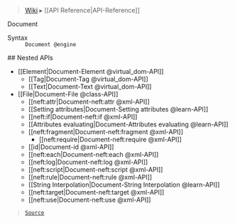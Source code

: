 > [Wiki](Home) ▸ [[API Reference|API-Reference]]

Document
<dl><dt>Syntax</dt><dd><code>Document @engine</code></dd></dl>
## Nested APIs

* [[Element|Document-Element @virtual_dom-API]]
  * [[Tag|Document-Tag @virtual_dom-API]]
  * [[Text|Document-Text @virtual_dom-API]]
* [[File|Document-File @class-API]]
  * [[neft:attr|Document-neft:attr @xml-API]]
  * [[Setting attributes|Document-Setting attributes @learn-API]]
  * [[neft:if|Document-neft:if @xml-API]]
  * [[Attributes evaluating|Document-Attributes evaluating @learn-API]]
  * [[neft:fragment|Document-neft:fragment @xml-API]]
    * [[neft:require|Document-neft:require @xml-API]]
  * [[id|Document-id @xml-API]]
  * [[neft:each|Document-neft:each @xml-API]]
  * [[neft:log|Document-neft:log @xml-API]]
  * [[neft:script|Document-neft:script @xml-API]]
  * [[neft:rule|Document-neft:rule @xml-API]]
  * [[String Interpolation|Document-String Interpolation @learn-API]]
  * [[neft:target|Document-neft:target @xml-API]]
  * [[neft:use|Document-neft:use @xml-API]]

> [`Source`](/Neft-io/neft/blob/feb74662c4f7ee7aedc58bcb4488ea1b56f65be9/src/document/index.litcoffee#document)

